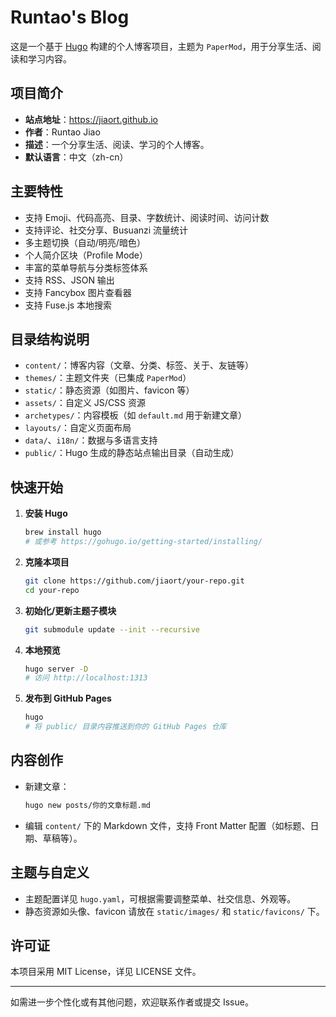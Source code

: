 # Runtao's Blog

这是一个基于 [Hugo](https://gohugo.io/) 构建的个人博客项目，主题为 `PaperMod`，用于分享生活、阅读和学习内容。

## 项目简介

- **站点地址**：<https://jiaort.github.io>
- **作者**：Runtao Jiao
- **描述**：一个分享生活、阅读、学习的个人博客。
- **默认语言**：中文（zh-cn）

## 主要特性

- 支持 Emoji、代码高亮、目录、字数统计、阅读时间、访问计数
- 支持评论、社交分享、Busuanzi 流量统计
- 多主题切换（自动/明亮/暗色）
- 个人简介区块（Profile Mode）
- 丰富的菜单导航与分类标签体系
- 支持 RSS、JSON 输出
- 支持 Fancybox 图片查看器
- 支持 Fuse.js 本地搜索

## 目录结构说明

- `content/`：博客内容（文章、分类、标签、关于、友链等）
- `themes/`：主题文件夹（已集成 `PaperMod`）
- `static/`：静态资源（如图片、favicon 等）
- `assets/`：自定义 JS/CSS 资源
- `archetypes/`：内容模板（如 `default.md` 用于新建文章）
- `layouts/`：自定义页面布局
- `data/`、`i18n/`：数据与多语言支持
- `public/`：Hugo 生成的静态站点输出目录（自动生成）

## 快速开始

1. **安装 Hugo**
   ```bash
   brew install hugo
   # 或参考 https://gohugo.io/getting-started/installing/
   ```

2. **克隆本项目**
   ```bash
   git clone https://github.com/jiaort/your-repo.git
   cd your-repo
   ```

3. **初始化/更新主题子模块**
   ```bash
   git submodule update --init --recursive
   ```

4. **本地预览**
   ```bash
   hugo server -D
   # 访问 http://localhost:1313
   ```

5. **发布到 GitHub Pages**
   ```bash
   hugo
   # 将 public/ 目录内容推送到你的 GitHub Pages 仓库
   ```

## 内容创作

- 新建文章：
  ```bash
  hugo new posts/你的文章标题.md
  ```
- 编辑 `content/` 下的 Markdown 文件，支持 Front Matter 配置（如标题、日期、草稿等）。

## 主题与自定义

- 主题配置详见 `hugo.yaml`，可根据需要调整菜单、社交信息、外观等。
- 静态资源如头像、favicon 请放在 `static/images/` 和 `static/favicons/` 下。

## 许可证

本项目采用 MIT License，详见 LICENSE 文件。

---

如需进一步个性化或有其他问题，欢迎联系作者或提交 Issue。

